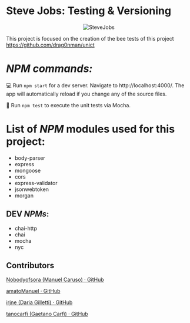 # Steve Jobs: Testing & Versioning

<p align=center>
  <img src=https://i.imgur.com/nUnIWCS.jpg alt=SteveJobs Academy>
</p>

This project is focused on the creation of the bee tests of this project https://github.com/drag0nman/unict

# _NPM commands:_

:computer: Run `npm start` for a dev server. Navigate to http://localhost:4000/. The app will automatically reload if you change any of the source files.

:bug: Run `npm test` to execute the unit tests via Mocha.

# List of _NPM_ modules used for this project:

- body-parser
- express
- mongoose
- cors
- express-validator
- jsonwebtoken
- morgan

## DEV _NPMs_:

- chai-http
- chai
- mocha
- nyc

## Contributors

[Nobodyofsora (Manuel Caruso) · GitHub](https://github.com/Nobodyofsora)

[amatoManuel · GitHub](https://github.com/amatoManuel)

[irjne (Daria Gilletti) · GitHub](https://github.com/irjne)

[tanocarfi (Gaetano Carfì) · GitHub](https://github.com/tanocarfi)
